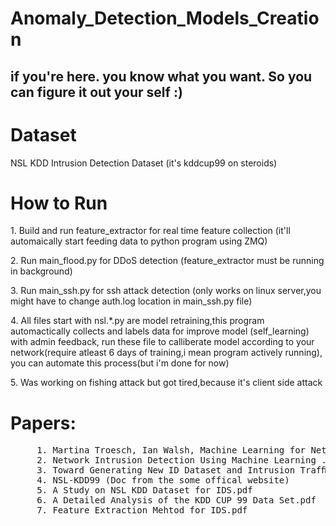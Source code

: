 # Anomaly_Detection_Models_Creation
<h2> if you're here. you know what you want. So you can figure it out your self :) </h2>

# Dataset
  <p>NSL KDD Intrusion Detection Dataset <emp>(it's kddcup99 on steroids)</emp></p>

# How to Run
  <p>1. Build and run feature_extractor for real time feature collection (it'll automaically start feeding data to python program using ZMQ)</p>
  <p>2. Run main_flood.py for DDoS detection (feature_extractor must be running in background)</p>
  <p>3. Run main_ssh.py for ssh attack detection (only works on linux server,you might have to change auth.log location in main_ssh.py file)</p>
  <p>4. All files start with nsl.*.py are model retraining,this program automactically collects and labels data for improve model (self_learning) with admin feedback, run these file to calliberate model according to your network<emp>(require atleast 6 days of training,i mean program actively running)</emp>, you can automate this process(but i'm done for now)</p>
  <p>5. Was working on fishing attack but got tired,because it's client side attack</p>
  
# Papers:
<pre>
     1. Martina Troesch, Ian Walsh, Machine Learning for Network Intrusion Detection.pdf
     2. Network Intrusion Detection Using Machine Learning .pdf
     3. Toward Generating New ID Dataset and Intrusion Trafﬁc .pdf
     4. NSL-KDD99 (Doc from the some offical website)
     5. A Study on NSL KDD Dataset for IDS.pdf
     6. A Detailed Analysis of the KDD CUP 99 Data Set.pdf
     7. Feature Extraction Mehtod for IDS.pdf  
</pre>
